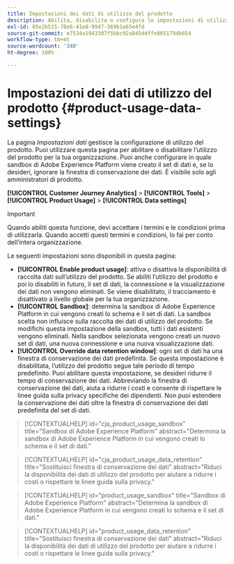 ```yaml
---
title: Impostazioni dei dati di utilizzo del prodotto
description: Abilita, disabilita o configura le impostazioni di utilizzo del prodotto.
exl-id: 85e2b515-78e6-41e8-9947-369b1e65e4fd
source-git-commit: e7534a1943307f5bbc92a845ddffe0651794b854
workflow-type: tm+mt
source-wordcount: '340'
ht-degree: 100%

---
```


# Impostazioni dei dati di utilizzo del prodotto {#product-usage-data-settings}

La pagina _Impostazioni dati_ gestisce la configurazione di utilizzo del prodotto. Puoi utilizzare questa pagina per abilitare o disabilitare l’utilizzo del prodotto per la tua organizzazione. Puoi anche configurare in quale sandbox di Adobe Experience Platform viene creato il set di dati e, se lo desideri, ignorare la finestra di conservazione dei dati. È visibile solo agli amministratori di prodotto.

**[!UICONTROL Customer Journey Analytics]** > **[!UICONTROL Tools]** > **[!UICONTROL Product Usage]** > **[!UICONTROL Data settings]**

>[!IMPORTANT]
>Quando abiliti questa funzione, devi accettare i termini e le condizioni prima di utilizzarla. Quando accetti questi termini e condizioni, lo fai per conto dell’intera organizzazione.

Le seguenti impostazioni sono disponibili in questa pagina:

* **[!UICONTROL Enable product usage]**: attiva o disattiva la disponibilità di raccolta dati sull’utilizzo del prodotto. Se abiliti l’utilizzo del prodotto e poi lo disabiliti in futuro, il set di dati, la connessione e la visualizzazione dei dati non vengono eliminati. Se viene disabilitato, il tracciamento è disattivato a livello globale per la tua organizzazione.
* **[!UICONTROL Sandbox]**: determina la sandbox di Adobe Experience Platform in cui vengono creati lo schema e il set di dati. La sandbox scelta non influisce sulla raccolta dei dati di utilizzo del prodotto. Se modifichi questa impostazione della sandbox, tutti i dati esistenti vengono eliminati. Nella sandbox selezionata vengono creati un nuovo set di dati, una nuova connessione e una nuova visualizzazione dati.
* **[!UICONTROL Override data retention window]**: ogni set di dati ha una finestra di conservazione dei dati predefinita. Se questa impostazione è disabilitata, l’utilizzo del prodotto segue tale periodo di tempo predefinito. Puoi abilitare questa impostazione, se desideri ridurre il tempo di conservazione dei dati. Abbreviando la finestra di conservazione dei dati, aiuta a ridurre i costi e consente di rispettare le linee guida sulla privacy specifiche dei dipendenti. Non puoi estendere la conservazione dei dati oltre la finestra di conservazione dei dati predefinita del set di dati.

>[!CONTEXTUALHELP]
>id="cja_product_usage_sandbox"
>title="Sandbox di Adobe Experience Platform"
>abstract="Determina la sandbox di Adobe Experience Platform in cui vengono creati lo schema e il set di dati."

>[!CONTEXTUALHELP]
>id="cja_product_usage_data_retention"
>title="Sostituisci finestra di conservazione dei dati"
>abstract="Riduci la disponibilità dei dati di utilizzo del prodotto per aiutare a ridurre i costi o rispettare le linee guida sulla privacy."

>[!CONTEXTUALHELP]
>id="product_usage_sandbox"
>title="Sandbox di Adobe Experience Platform"
>abstract="Determina la sandbox di Adobe Experience Platform in cui vengono creati lo schema e il set di dati."

>[!CONTEXTUALHELP]
>id="product_usage_data_retention"
>title="Sostituisci finestra di conservazione dei dati"
>abstract="Riduci la disponibilità dei dati di utilizzo del prodotto per aiutare a ridurre i costi o rispettare le linee guida sulla privacy."
